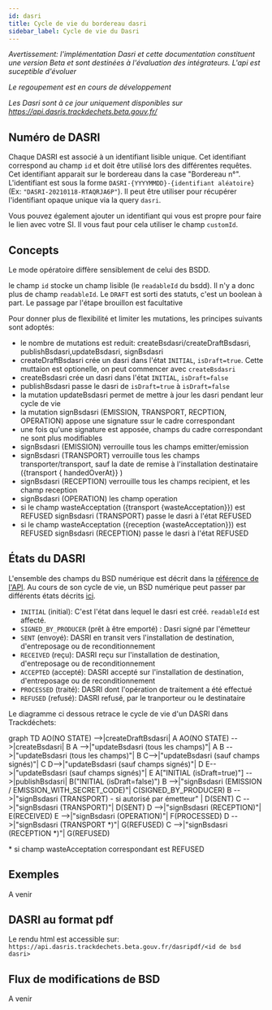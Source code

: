 ```yaml
---
id: dasri
title: Cycle de vie du bordereau dasri
sidebar_label: Cycle de vie du Dasri
---
```

*Avertissement: l'implémentation Dasri et cette documentation constituent une version Beta et sont destinées à l'évaluation des intégrateurs. L'api est suceptible d'évoluer* 

*Le regoupement est en cours de développement*

*Les Dasri sont à ce jour uniquement disponibles sur https://api.dasris.trackdechets.beta.gouv.fr/*

## Numéro de DASRI

Chaque DASRI est associé à un identifiant lisible unique. Cet identifiant correspond au champ `id` et doit être utilisé lors des différentes requêtes. Cet identifiant apparait sur le bordereau dans la case "Bordereau n°". L'identifiant est sous la forme `DASRI-{YYYYMMDD}-{identifiant aléatoire}` (Ex: `"DASRI-20210118-RTAQRJA6P"`). Il peut être utiliser pour récupérer l'identifiant opaque unique via la query `dasri`.

Vous pouvez également ajouter un identifiant qui vous est propre pour faire le lien avec votre SI. Il vous faut pour cela utiliser le champ `customId`.

## Concepts

Le mode opératoire diffère sensiblement de celui des BSDD.

le champ `id` stocke un champ lisible (le `readableId` du bsdd). Il n'y a donc plus de champ `readableId`.
Le `DRAFT` est sorti des statuts, c'est un boolean à part. Le passage par l'étape brouillon est facultative


Pour donner plus de flexibilité et limiter les mutations, les principes suivants sont adoptés:
- le nombre de mutations est reduit: createBsdasri/createDraftBsdasri, publishBsdasri,updateBsdasri, signBsdasri
- createDraftBsdasri crée un dasri dans l'état `INITIAL`, `isDraft=true`. Cette muttaion est optionelle, on peut commencer avec `createBsdasri`
- createBsdasri crée un dasri dans l'état `INITIAL`, `isDraft=false`
- publishBsdasri passe le dasri de `isDraft=true` à `isDraft=false`
- la mutation updateBsdasri permet de mettre à jour les dasri pendant leur cycle de vie
- la mutation signBsdasri (EMISSION, TRANSPORT, RECPTION, OPERATION) appose une signature ssur le cadre correspondant
- une fois qu'une signature est apposée, champs du cadre correspondant ne sont plus modifiables
- signBsdasri (EMISSION) verrouille tous les champs emitter/emission
- signBsdasri (TRANSPORT) verrouille tous les champs transporter/transport, sauf la date de remise à l'installation destinataire ({transport { handedOverAt}}
)
- signBsdasri (RECEPTION) verrouille tous les champs recipient, et les champ reception
- signBsdasri (OPERATION) les champ operation
- si le champ wasteAcceptation ({transport {wasteAcceptation}}) est REFUSED signBsdasri (TRANSPORT) passe le dasri à l'état REFUSED
- si le champ wasteAcceptation ({reception {wasteAcceptation}}) est REFUSED signBsdasri (RECEPTION) passe le dasri à l'état REFUSED
 

## États du DASRI

L'ensemble des champs du BSD numérique est décrit dans la [référence de l'API](api-reference.md#bsdasri). Au cours de son cycle de vie, un BSD numérique peut passer par différents états décrits [ici](api-reference.md#bsdasristatus).

 
- `INITIAL` (initial): C'est l'état dans lequel le dasri est créé. `readableId` est affecté.
- `SIGNED_BY_PRODUCER` (prêt à être emporté) : Dasri signé par l'émetteur
- `SENT` (envoyé): DASRI en transit vers l'installation de destination, d'entreposage ou de reconditionnement
- `RECEIVED` (reçu): DASRI reçu sur l'installation de destination, d'entreposage ou de reconditionnement
- `ACCEPTED` (accepté): DASRI accepté sur l'installation de destination, d'entreposage ou de reconditionnement
- `PROCESSED` (traité): DASRI dont l'opération de traitement a été effectué
- `REFUSED` (refusé): DASRI refusé, par le tranporteur ou le destinataire

<script src="https://unpkg.com/mermaid@8.1.0/dist/mermaid.min.js"></script>
<script>mermaid.initialize({startOnLoad:true});</script>

Le diagramme ci dessous retrace le cycle de vie d'un DASRI dans Trackdéchets:

<div class="mermaid">
graph TD
AO(NO STATE) -->|createDraftBsdasri| A
AO(NO STATE) -->|createBsdasri| B
A -->|"updateBsdasri (tous les champs)"| A
B -->|"updateBsdasri (tous les champs)"| B
C-->|"updateBsdasri (sauf champs signés)"| C
D-->|"updateBsdasri (sauf champs signés)"| D
E-->|"updateBsdasri (sauf champs signés)"| E
A["INITIAL (isDraft=true)"] -->|publishBsdasri| B("INITIAL (isDraft=false)")
B -->|"signBsdasri (EMISSION / EMISSION_WITH_SECRET_CODE)"| C(SIGNED_BY_PRODUCER)
B -->|"signBsdasri (TRANSPORT) - si autorisé par émetteur" | D(SENT)
C -->|"signBsdasri (TRANSPORT)"| D(SENT)
D -->|"signBsdasri (RECEPTION)"| E(RECEIVED)
E -->|"signBsdasri (OPERATION)"| F(PROCESSED)
D -->|"signBsdasri (TRANSPORT *)"| G(REFUSED)
C -->|"signBsdasri (RECEPTION *)"| G(REFUSED)

</div>

 \* si champ wasteAcceptation correspondant  est REFUSED
## Exemples

A venir

## DASRI au format pdf

Le rendu html est accessible sur: `https://api.dasris.trackdechets.beta.gouv.fr/dasripdf/<id de bsd dasri>`

## Flux de modifications de BSD

A venir
